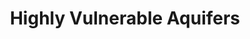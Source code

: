 ---
schema: default
title: Highly Vulnerable Aquifers
organization: RVCA
notes: >-
  Last Update (mm-dd-yyyy): <strong>10-10-2019<br><br>Highly Vulnerable
  Aquifers</strong> (HVA) represent aquifers that can be easily changed or
  affected by contamination from both human activities and natural processes.
  This dataset is part of Drinking Water Source Protection (DWSP). Rideau Valley
  Conservation Authority (RVCA) and Mississippi Valley Conservation Authority
  (MVCA) are partners comprising the Mississippi-Rideau Source Protection Region
  <a href="https://www.mrsourcewater.ca/en/">mrsourcewater.ca</a>.
resources:
  - name: Vulnerable Aquifers Shapefile
    url: 'https://gis.rvca.ca/openData/highVulnerable_AquiferSHP.zip'
    format: shp
  - name: Vulnerable Aquifers Rest Endpoint
    url: 'https://gis.rvca.ca/arcgis/rest/services/RVCA_SWP_Service/MapServer/9'
    format: api
  - name: Vulnerable Aquifers Generate Kml
    url: >-
      https://gis.rvca.ca/arcgis/rest/services/RVCA_SWP_Service/MapServer/generateKml
    format: kml
  - name: Vulnerable Aquifers CAD-DWG
    url: 'https://gis.rvca.ca/openData/highVulnerable_AquiferDWG.zip'
    format: cad
license: 'https://gis.rvca.ca/openData/RVCA Standard Data Licence.pdf'
metadata: >-
  <big><strong><a href="https://gis.rvca.ca/data.html">View
  Metadata...</a></strong></big>
category:
  - RVCA Open Datasets
maintainer: 'Dave Crossman, RVCA GIS Coordinator'
maintainer_email: '<a href="mailto:gis@rvca.ca">gis@rvca.ca</a>'
lastUpdate: <strong>10-10-2019</strong>
---